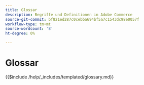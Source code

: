 ```yaml
---
title: Glossar
description: Begriffe und Definitionen in Adobe Commerce
source-git-commit: bf821ed287c0cebba694bf5a7c1543dc98e0057f
workflow-type: tm+mt
source-wordcount: '8'
ht-degree: 0%

---
```



# Glossar

{{$include /help/_includes/templated/glossary.md}}
